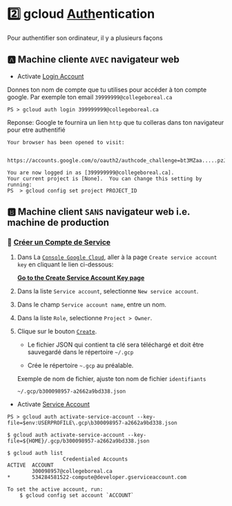# :two: gcloud [Auth](https://cloud.google.com/sdk/gcloud/reference/auth)entication

Pour authentifier son ordinateur, il y a plusieurs façons

## :a: Machine cliente `AVEC` navigateur web

* Activate [Login Account](https://cloud.google.com/sdk/gcloud/reference/auth/login) 

Donnes ton nom de compte que tu utilises pour accéder à ton compte google. Par exemple ton email `39999999@collegeboreal.ca`

```
PS > gcloud auth login 399999999@collegeboreal.ca
```
Reponse: Google te fournira un lien `http` que tu colleras dans ton navigateur pour etre authentifié
```
Your browser has been opened to visit:

    https://accounts.google.com/o/oauth2/authcode_challenge=bt3MZaa.....pzJPPs&prompyunt&......com%2Fauth%2Faccounts.reauth

You are now logged in as [399999999@collegeboreal.ca].
Your current project is [None].  You can change this setting by running:
PS  > gcloud config set project PROJECT_ID
```

## :b: Machine client `SANS` navigateur web i.e. machine de production

### :pushpin: [Créer un Compte de Service](https://cloud.google.com/docs/authentication/production#creating_a_service_account)


1. Dans La [`Console Google Cloud`](https://console.cloud.google.com), aller à la page `Create service account key` en cliquant le lien ci-dessous:
    
    [**Go to the Create Service Account Key page**](https://console.cloud.google.com/apis/credentials/serviceaccountkey)
    
1. Dans la liste `Service account`, selectionne `New service account`.

1. Dans le champ `Service account name`, entre un nom.

1. Dans la liste `Role`, selectionne `Project > Owner`.

1. Clique sur le bouton [`Create`](). 

    * Le fichier JSON qui contient ta clé sera téléchargé et doit être sauvegardé dans le répertoire `~/.gcp` 
    
    * Crée le répertoire `~.gcp` au préalable.

    Exemple de nom de fichier, ajuste ton nom de fichier `identifiants`

    ```
    ~/.gcp/b300098957-a2662a9bd338.json
    ```
    

* Activate [Service Account](https://cloud.google.com/sdk/gcloud/reference/auth/activate-service-account) 

```
PS > gcloud auth activate-service-account --key-file=$env:USERPROFILE\.gcp\b300098957-a2662a9bd338.json
```

```
$ gcloud auth activate-service-account --key-file=${HOME}/.gcp/b300098957-a2662a9bd338.json
```

```
$ gcloud auth list
                  Credentialed Accounts
ACTIVE  ACCOUNT
        300098957@collegeboreal.ca
*       534284581522-compute@developer.gserviceaccount.com

To set the active account, run:
    $ gcloud config set account `ACCOUNT`
```


